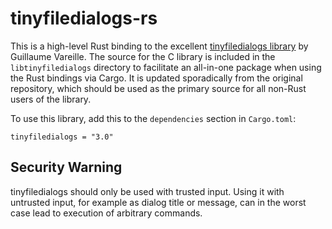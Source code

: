 # tinyfiledialogs-rs

This is a high-level Rust binding to the excellent [tinyfiledialogs library](https://sourceforge.net/projects/tinyfiledialogs/)
by Guillaume Vareille. The source for the C library is included in
the `libtinyfiledialogs` directory to facilitate an all-in-one package
when using the Rust bindings via Cargo. It is updated sporadically from
the original repository, which should be used as the primary source for
all non-Rust users of the library.

To use this library, add this to the `dependencies` section in `Cargo.toml`:
```
tinyfiledialogs = "3.0"
```

## Security Warning

tinyfiledialogs should only be used with trusted input. Using it with
untrusted input, for example as dialog title or message, can in the worst
case lead to execution of arbitrary commands.

